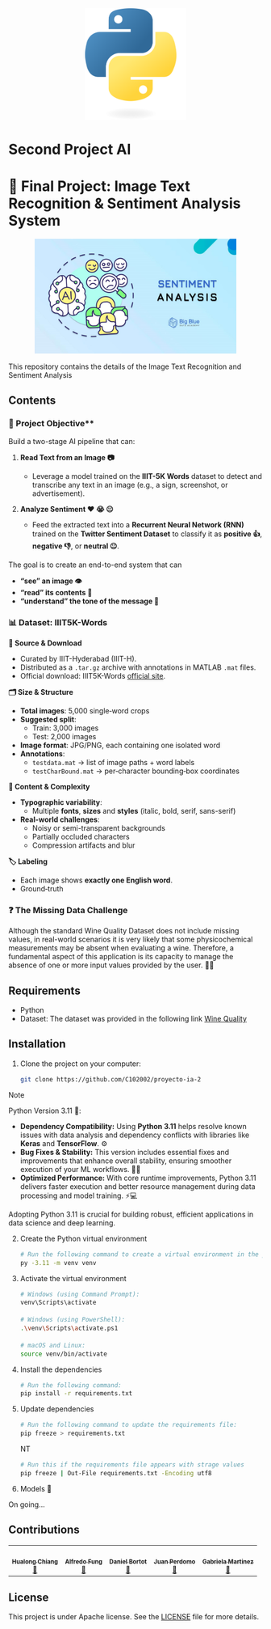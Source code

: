 <div align="center">
  <img src="./public/images/icons/Python-logo-notext.svg.png" width="200" alt="Unity Logo" />
</div>

# Second Project AI

# 🚀 Final Project: Image Text Recognition & Sentiment Analysis System

<div align="center">
  <img src="./public/images/photos/analisis-sentiment.jpg" width="400" alt="Unity Logo" />
</div>

This repository contains the details of the Image Text Recognition and Sentiment Analysis

## Contents

### 🎯 Project Objective**  
Build a two-stage AI pipeline that can:

1. **Read Text from an Image 📷**  
   - Leverage a model trained on the **IIIT-5K Words** dataset to detect and transcribe any text in an image (e.g., a sign, screenshot, or advertisement).

2. **Analyze Sentiment ❤️ 😭 😐**  
   - Feed the extracted text into a **Recurrent Neural Network (RNN)** trained on the **Twitter Sentiment Dataset** to classify it as **positive 👍**, **negative 👎**, or **neutral 😐**.

The goal is to create an end-to-end system that can  
- **“see” an image 👁️**  
- **“read” its contents 📝**  
- **“understand” the tone of the message 🧠**

### 📊 Dataset: IIIT5K-Words

**🔗 Source & Download**  
- Curated by IIIT-Hyderabad (IIIT-H).  
- Distributed as a `.tar.gz` archive with annotations in MATLAB `.mat` files.  
- Official download: IIIT5K-Words [official site]().

**🗂️ Size & Structure**  
- **Total images**: 5,000 single‐word crops  
- **Suggested split**:  
  - Train: 3,000 images  
  - Test:  2,000 images  
- **Image format**: JPG/PNG, each containing one isolated word  
- **Annotations**:  
  - `testdata.mat` → list of image paths + word labels  
  - `testCharBound.mat` → per‐character bounding‐box coordinates

**🔣 Content & Complexity**  
- **Typographic variability**:  
  - Multiple **fonts**, **sizes** and **styles** (italic, bold, serif, sans-serif)  
- **Real-world challenges**:  
  - Noisy or semi-transparent backgrounds  
  - Partially occluded characters  
  - Compression artifacts and blur

**🏷️ Labeling**  
- Each image shows **exactly one English word**.  
- Ground‐truth

### ❓ The Missing Data Challenge

Although the standard Wine Quality Dataset does not include missing values, in real-world scenarios it is very likely that some physicochemical measurements may be absent when evaluating a wine. Therefore, a fundamental aspect of this application is its capacity to manage the absence of one or more input values provided by the user. 🤷‍♂️

## Requirements

- Python
- Dataset: The dataset was provided in the following link [Wine Quality](https://archive.ics.uci.edu/dataset/186/wine+quality)

## Installation

1. Clone the project on your computer:

   ```bash
   git clone https://github.com/C102002/proyecto-ia-2
   ```

>[!NOTE]  
> Python Version 3.11 🚀:
> - **Dependency Compatibility:** Using **Python 3.11** helps resolve known issues with data analysis and dependency conflicts with libraries like **Keras** and **TensorFlow**. ⚙️  
> - **Bug Fixes & Stability:** This version includes essential fixes and improvements that enhance overall stability, ensuring smoother execution of your ML workflows. 🐛✅  
> - **Optimized Performance:** With core runtime improvements, Python 3.11 delivers faster execution and better resource management during data processing and model training. ⚡💻  
>  
> Adopting Python 3.11 is crucial for building robust, efficient applications in data science and deep learning.


2. Create the Python virtual environment

   ```bash
   # Run the following command to create a virtual environment in the project directory:
   py -3.11 -m venv venv  
   ```

3. Activate the virtual environment

   ```bash
   # Windows (using Command Prompt):
   venv\Scripts\activate

   # Windows (using PowerShell):
   .\venv\Scripts\activate.ps1

   # macOS and Linux:
   source venv/bin/activate
   ```

4. Install the dependencies

   ```bash
   # Run the following command:
   pip install -r requirements.txt
   ```

5. Update dependencies

   ```bash
   # Run the following command to update the requirements file:
   pip freeze > requirements.txt
   ```

   NT
   ```bash
   # Run this if the requirements file appears with strage values
   pip freeze | Out-File requirements.txt -Encoding utf8
   ```


6. Models 🍷

On going...


## Contributions

<table align="center">
    <tbody>
        <tr>
            <td align="center">
                <a href="https://github.com/Fussita" rel="nofollow">
                    <img src="https://avatars.githubusercontent.com/u/110612202?v=4" width="150px;" alt="" style="max-width:100%;">
                    <br>
                    <sub><b>Hualong Chiang</b></sub>
                </a>
                <br>
                <a href="" title="Commits">
                    <g-emoji class="g-emoji" alias="book" fallback-src="https://github.githubassets.com/images/icons/emoji/unicode/1f4d6.png">📖</g-emoji>
                </a>
            </td>
            <td align="center">
                <a href="https://github.com/C102002" rel="nofollow">
                    <img src="https://avatars.githubusercontent.com/u/116277334?v=4" width="150px;" alt="" style="max-width:100%;">
                    <br>
                    <sub><b>Alfredo Fung</b></sub>
                </a>
                <br>
                <a href="" title="Commits">
                    <g-emoji class="g-emoji" alias="book" fallback-src="https://github.githubassets.com/images/icons/emoji/unicode/1f4d6.png">📖</g-emoji>
                </a>
            </td>
            <td align="center">
                <a href="https://github.com/DanielBortot" rel="nofollow">
                    <img src="https://avatars.githubusercontent.com/u/103535845?v=4" width="150px;" alt="" style="max-width:100%;">
                    <br>
                    <sub><b>Daniel Bortot</b></sub>
                </a>
                <br>
                <a href="" title="Commits">
                    <g-emoji class="g-emoji" alias="book" fallback-src="https://github.githubassets.com/images/icons/emoji/unicode/1f4d6.png">📖</g-emoji>
                </a>
            </td>
            <!-- add other members -->
            <td align="center">
                <a href="https://github.com/juanpj17" rel="nofollow">
                    <img src="https://avatars.githubusercontent.com/u/113471575?v=4" width="150px;" alt="" style="max-width:100%;">
                    <br>
                    <sub><b> Juan Perdomo</b></sub>
                </a>
                <br>
                <a href="" title="Commits">
                    <g-emoji class="g-emoji" alias="book" fallback-src="https://github.githubassets.com/images/icons/emoji/unicode/1f4d6.png">📖</g-emoji>
                </a>
            </td>
            <td align="center">
                <a href="https://github.com/Gamartinez25" rel="nofollow">
                    <img src="https://avatars.githubusercontent.com/u/129894339?v=4" width="150px;" alt="" style="max-width:100%;">
                    <br>
                    <sub><b> Gabriela Martinez</b></sub>
                </a>
                <br>
                <a href="" title="Commits">
                    <g-emoji class="g-emoji" alias="book" fallback-src="https://github.githubassets.com/images/icons/emoji/unicode/1f4d6.png">📖</g-emoji>
                </a>
            </td>
        </tr>
    </tbody>
</table>

## License

This project is under Apache license. See the [LICENSE](LICENSE) file for more details.